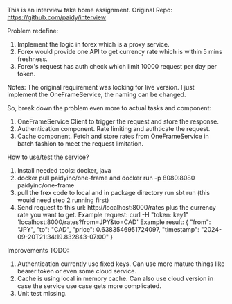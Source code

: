 This is an interview take home assignment.
Original Repo:
https://github.com/paidy/interview

Problem redefine:
1. Implement the logic in forex which is a proxy service.
2. Forex would provide one API to get currency rate which is within 5 mins freshness.
3. Forex's request has auth check which limit 10000 request per day per token.

Notes: The original requirement was looking for live version. I just implement the OneFrameService, the naming can be changed. 

So, break down the problem even more to actual tasks and component:
1. OneFrameService Client to trigger the request and store the response.
2. Authentication component. Rate limiting and authticate the request.
3. Cache component. Fetch and store rates from OneFrameService in batch fashion to meet the request limitation.

How to use/test the service?
1. Install needed tools: docker, java
2. docker pull paidyinc/one-frame and docker run -p 8080:8080 paidyinc/one-frame
3. pull the frex code to local and in package directory run sbt run (this would need step 2 running first)
4. Send request to this url: http://localhost:8000/rates plus the currency rate you want to get. Example request: curl -H "token: key1" 'localhost:8000/rates?from=JPY&to=CAD'
Example result: 
{
  "from": "JPY",
  "to": "CAD",
  "price": 0.6383546951724097,
  "timestamp": "2024-09-20T21:34:19.832843-07:00"
}

Improvements TODO:
1. Authentication currently use fixed keys. Can use more mature things like bearer token or even some cloud service.
2. Cache is using local in memory cache. Can also use cloud version in case the service use case gets more complicated.
3. Unit test missing.

